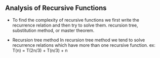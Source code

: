 ## Analysis of Recursive Functions

- To find the complexity of recursive functions we first write the recurrence relation and then try to solve them. 
   recursion tree, substitution method, or master theorem.

- Recursion tree method
In recursion tree method we tend to solve recurrence relations which have more than one recursive function.
ex: T(n) = T(2n/3) + T(n/3) + n